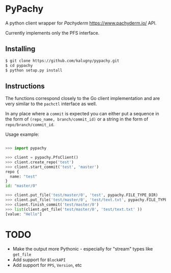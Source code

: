 PyPachy
=======

A python client wrapper for *Pachyderm* <https://www.pachyderm.io/> API.

Currently implements only the PFS interface.

Installing
----------

```bash
$ git clone https://github.com/kalugny/pypachy.git
$ cd pypachy
$ python setup.py install
```

Instructions
------------
The functions correspond closely to the Go client implementation and are very similar to the
`pachctl` interface as well.

In any place where a ``commit`` is expected you can either put a sequence in the form of ``(repo_name, branch/commit_id)`` or 
a string in the form of ``repo/branch/commit_id``. 

Usage example:

```python

>>> import pypachy

>>> client = pypachy.PfsClient()
>>> client.create_repo('test')
>>> client.start_commit('test', 'master')
repo {
  name: "test"
}
id: "master/0"

>>> client.put_file('test/master/0', 'test', pypachy.FILE_TYPE_DIR)
>>> client.put_file('test/master/0', 'test/text.txt', pypachy.FILE_TYPE_REGULAR, value=b'Hello')
>>> client.finish_commit('test/master/0')
>>> list(client.get_file('test/master/0', 'test/text.txt' ))
[value: "Hello"]
```

TODO
====
* Make the output more Pythonic - especially for "stream" types like ``get_file``
* Add support for ``BlockAPI``
* Add support for ``PPS``, ``Version``, etc
